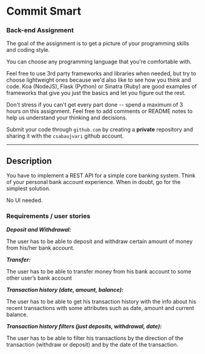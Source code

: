 # Commit Smart 

### Back-end Assignment

The goal of the assignment is to get a picture of your programming skills and coding style.

You can choose any programming language that you're comfortable with.

Feel free to use 3rd party frameworks and libraries when needed, but try to choose lightweight ones because we'd also like to see how you think and code. Koa (NodeJS), Flask (Python) or Sinatra (Ruby) are good examples of frameworks that give you just the basics and let you figure out the rest.

Don't stress if you can't get every part done -- spend a maximum of 3 hours on this assignment. Feel free to add comments or README notes to help us understand your thinking and decisions.

Submit your code through `github.com` by creating a **private** repository and sharing it with the `csabaujvari` github account.

---

## Description

You have to implement a REST API for a simple core banking system. Think of your personal bank account experience. When in doubt, go for the simplest solution.

No UI needed.

### Requirements / user stories

***Deposit and Withdrawal:***

The user has to be able to deposit and withdraw certain amount of money from his/her bank account.

***Transfer:***

The user has to be able to transfer money from his bank account to some other user’s bank account

***Transaction history (date, amount, balance):***

The user has to be able to get his transaction history with the info about his recent transactions with some attributes such as date, amount and current balance.

***Transaction history filters (just deposits, withdrawal, date):***

The user has to be able to filter his transactions by the direction of the transaction (withdraw or deposit) and by the date of the transaction.

